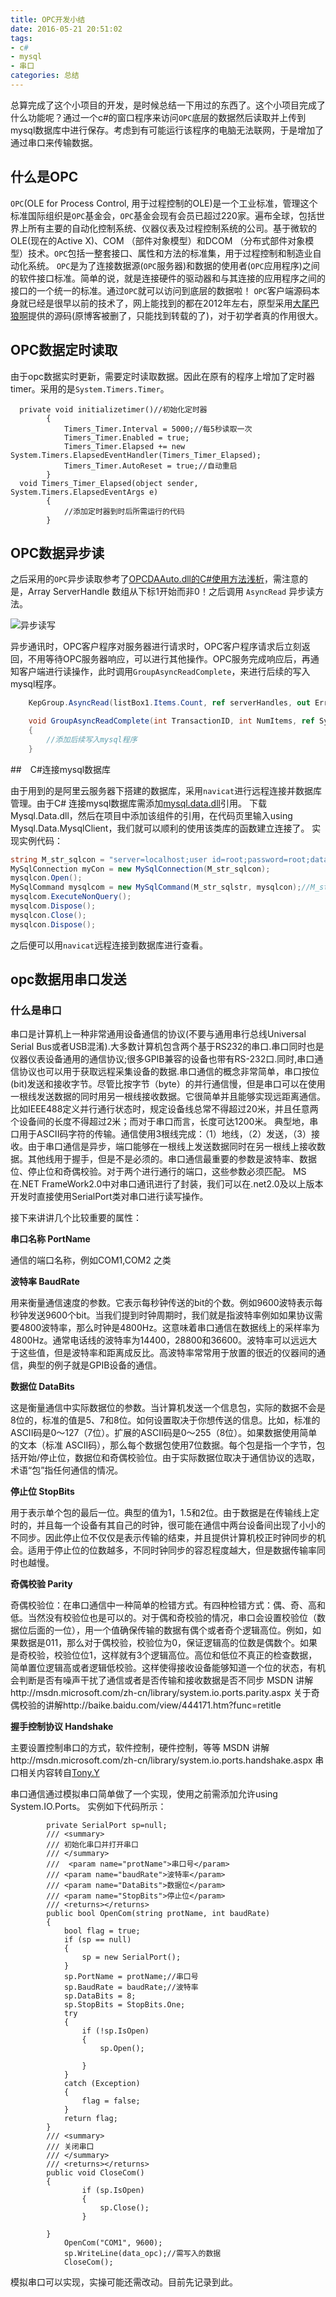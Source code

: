 ```yaml
---
title: OPC开发小结
date: 2016-05-21 20:51:02
tags:
- c#
- mysql
- 串口
categories: 总结
---
```


总算完成了这个小项目的开发，是时候总结一下用过的东西了。这个小项目完成了什么功能呢？通过一个c#的窗口程序来访问`OPC`底层的数据然后读取并上传到mysql数据库中进行保存。考虑到有可能运行该程序的电脑无法联网，于是增加了通过串口来传输数据。

<!-- more -->

## 什么是OPC

`OPC`(OLE for Process Control, 用于过程控制的OLE)是一个工业标准，管理这个标准国际组织是`OPC`基金会，`OPC`基金会现有会员已超过220家。遍布全球，包括世界上所有主要的自动化控制系统、仪器仪表及过程控制系统的公司。基于微软的OLE(现在的Active X)、COM （部件对象模型）和DCOM （分布式部件对象模型）技术。`OPC`包括一整套接口、属性和方法的标准集，用于过程控制和制造业自动化系统。
`OPC`是为了连接数据源(`OPC`服务器)和数据的使用者(`OPC`应用程序)之间的软件接口标准。简单的说，就是连接硬件的驱动器和与其连接的应用程序之间的接口的一个统一的标准。通过`OPC`就可以访问到底层的数据啦！
`OPC`客户端源码本身就已经是很早以前的技术了，网上能找到的都在2012年左右，原型采用[大尾巴狼啊](http://www.cnblogs.com/badnewfish/archive/2009/04/11/1374966.html)提供的源码(原博客被删了，只能找到转载的了)，对于初学者真的作用很大。

##  OPC数据定时读取

由于opc数据实时更新，需要定时读取数据。因此在原有的程序上增加了定时器timer。采用的是`System.Timers.Timer`。


```
  private void initializetimer()//初始化定时器
        {
            Timers_Timer.Interval = 5000;//每5秒读取一次
            Timers_Timer.Enabled = true;
            Timers_Timer.Elapsed += new System.Timers.ElapsedEventHandler(Timers_Timer_Elapsed);
            Timers_Timer.AutoReset = true;//自动重启
        }
  void Timers_Timer_Elapsed(object sender, System.Timers.ElapsedEventArgs e)
        {
        	//添加定时器到时后所需运行的代码
        }
```
## OPC数据异步读

之后采用的`OPC`异步读取参考了[OPCDAAuto.dll的C#使用方法浅析](http://www.cnblogs.com/zjjking/archive/2009/01/23/1380218.html)，需注意的是，Array ServerHandle 数组从下标1开始而非0！之后调用 `AsyncRead` 异步读方法。

![异步读写](http://7xsp7y.com2.z0.glb.qiniucdn.com/16-5-26/55772370.jpg)

异步通讯时，OPC客户程序对服务器进行请求时，OPC客户程序请求后立刻返回，不用等待OPC服务器响应，可以进行其他操作。OPC服务完成响应后，再通知客户端进行读操作，此时调用`GroupAsyncReadComplete`，来进行后续的写入mysql程序。

```cs
    KepGroup.AsyncRead(listBox1.Items.Count, ref serverHandles, out Errors, 1, out cancelID);

    void GroupAsyncReadComplete(int TransactionID, int NumItems, ref System.Array ClientHandles, ref System.Array ItemValues, ref System.Array Qualities, ref System.Array TimeStamps, ref System.Array Errors)
    {
    	//添加后续写入mysql程序
    }
```

##　C#连接mysql数据库

由于用到的是阿里云服务器下搭建的数据库，采用`navicat`进行远程连接并数据库管理。由于C#
连接mysql数据库需添加[mysql.data.dll](http://hovertree.com/h/bjaf/0sft36s9.htm)引用。
下载Mysql.Data.dll，然后在项目中添加该组件的引用，在代码页里输入using Mysql.Data.MysqlClient，我们就可以顺利的使用该类库的函数建立连接了。
实现实例代码：

 ```cs
 string M_str_sqlcon = "server=localhost;user id=root;password=root;database=abc"; //根据自己的设置
 MySqlConnection myCon = new MySqlConnection(M_str_sqlcon);
 mysqlcon.Open();
 MySqlCommand mysqlcom = new MySqlCommand(M_str_sqlstr, mysqlcon);//M_str_sqlstr 为sql语句，需另外定义
 mysqlcom.ExecuteNonQuery();
 mysqlcom.Dispose();
 mysqlcon.Close();
 mysqlcon.Dispose();
```
之后便可以用`navicat`远程连接到数据库进行查看。

## opc数据用串口发送

### 什么是串口
串口是计算机上一种非常通用设备通信的协议(不要与通用串行总线Universal Serial Bus或者USB混淆).大多数计算机包含两个基于RS232的串口.串口同时也是仪器仪表设备通用的通信协议;很多GPIB兼容的设备也带有RS-232口.同时,串口通信协议也可以用于获取远程采集设备的数据.串口通信的概念非常简单，串口按位(bit)发送和接收字节。尽管比按字节（byte）的并行通信慢，但是串口可以在使用一根线发送数据的同时用另一根线接收数据。它很简单并且能够实现远距离通信。比如IEEE488定义并行通行状态时，规定设备线总常不得超过20米，并且任意两个设备间的长度不得超过2米；而对于串口而言，长度可达1200米。 典型地，串口用于ASCII码字符的传输。通信使用3根线完成：（1）地线，（2）发送，（3）接收。由于串口通信是异步，端口能够在一根线上发送数据同时在另一根线上接收数据。其他线用于握手，但是不是必须的。串口通信最重要的参数是波特率、数据位、停止位和奇偶校验。对于两个进行通行的端口，这些参数必须匹配。
MS在.NET FrameWork2.0中对串口通讯进行了封装，我们可以在.net2.0及以上版本开发时直接使用SerialPort类对串口进行读写操作。

接下来讲讲几个比较重要的属性：

**串口名称 PortName**

通信的端口名称，例如COM1,COM2 之类

**波特率 BaudRate**

用来衡量通信速度的参数。它表示每秒钟传送的bit的个数。例如9600波特表示每秒钟发送9600个bit。当我们提到时钟周期时，我们就是指波特率例如如果协议需要4800波特率，那么时钟是4800Hz。这意味着串口通信在数据线上的采样率为4800Hz。通常电话线的波特率为14400，28800和36600。波特率可以远远大于这些值，但是波特率和距离成反比。高波特率常常用于放置的很近的仪器间的通信，典型的例子就是GPIB设备的通信。

**数据位 DataBits**

这是衡量通信中实际数据位的参数。当计算机发送一个信息包，实际的数据不会是8位的，标准的值是5、7和8位。如何设置取决于你想传送的信息。比如，标准的ASCII码是0～127（7位）。扩展的ASCII码是0～255（8位）。如果数据使用简单的文本（标准 ASCII码），那么每个数据包使用7位数据。每个包是指一个字节，包括开始/停止位，数据位和奇偶校验位。由于实际数据位取决于通信协议的选取，术语“包”指任何通信的情况。

**停止位 StopBits** 

用于表示单个包的最后一位。典型的值为1，1.5和2位。由于数据是在传输线上定时的，并且每一个设备有其自己的时钟，很可能在通信中两台设备间出现了小小的不同步。因此停止位不仅仅是表示传输的结束，并且提供计算机校正时钟同步的机会。适用于停止位的位数越多，不同时钟同步的容忍程度越大，但是数据传输率同时也越慢。

**奇偶校验 Parity**

奇偶校验位：在串口通信中一种简单的检错方式。有四种检错方式：偶、奇、高和低。当然没有校验位也是可以的。对于偶和奇校验的情况，串口会设置校验位（数据位后面的一位），用一个值确保传输的数据有偶个或者奇个逻辑高位。例如，如果数据是011，那么对于偶校验，校验位为0，保证逻辑高的位数是偶数个。如果是奇校验，校验位位1，这样就有3个逻辑高位。高位和低位不真正的检查数据，简单置位逻辑高或者逻辑低校验。这样使得接收设备能够知道一个位的状态，有机会判断是否有噪声干扰了通信或者是否传输和接收数据是否不同步
MSDN 讲解http://msdn.microsoft.com/zh-cn/library/system.io.ports.parity.aspx
关于奇偶校验的讲解http://baike.baidu.com/view/444171.htm?func=retitle

**握手控制协议 Handshake**

主要设置控制串口的方式，软件控制，硬件控制，等等
MSDN 讲解http://msdn.microsoft.com/zh-cn/library/system.io.ports.handshake.aspx
串口相关内容转自[Tony.Y](http://www.cnblogs.com/tony-yang/archive/2009/06/03/learnserialport.html)


串口通信通过模拟串口简单做了一个实现，使用之前需添加允许using System.IO.Ports。
实例如下代码所示：
```
		private SerialPort sp=null;
 		/// <summary>
        /// 初始化串口并打开串口
        /// </summary>
        ///  <param name="protName">串口号</param>
        /// <param name="baudRate">波特率</param>
        /// <param name="DataBits">数据位</param>
        /// <param name="StopBits">停止位</param>
        /// <returns></returns>
        public bool OpenCom(string protName, int baudRate)
        {
            bool flag = true;
            if (sp == null)
            {
                sp = new SerialPort();
            }
            sp.PortName = protName;//串口号
            sp.BaudRate = baudRate;//波特率
            sp.DataBits = 8;
            sp.StopBits = StopBits.One;
            try
            {
                if (!sp.IsOpen)
                {
                    sp.Open();

                }
            }
            catch (Exception)
            {
                flag = false;
            }
            return flag;
        }
        /// <summary>
        /// 关闭串口
        /// </summary>
        /// <returns></returns>
        public void CloseCom()
        {
                if (sp.IsOpen)
                {
                    sp.Close();
                }
            
        }
            OpenCom("COM1", 9600);
            sp.WriteLine(data_opc);//需写入的数据
            CloseCom();
```
模拟串口可以实现，实操可能还需改动。目前先记录到此。